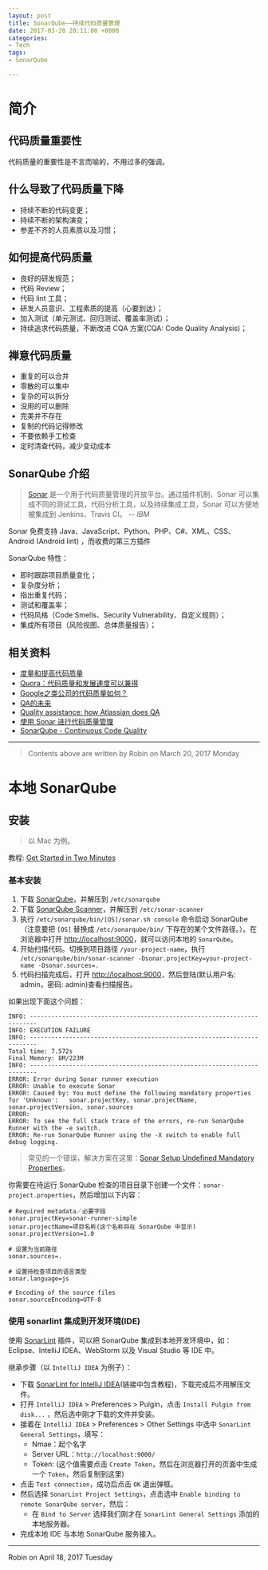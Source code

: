 ```yaml
---
layout: post
title: SonarQube——持续代码质量管理
date: 2017-03-20 20:11:00 +0800
categories:
- Tech
tags:
- SonarQube

---
```


# 简介

## 代码质量重要性

代码质量的重要性是不言而喻的，不用过多的强调。

## 什么导致了代码质量下降

- 持续不断的代码变更；
- 持续不断的架构演变；
- 参差不齐的人员素质以及习惯；

## 如何提高代码质量

- 良好的研发规范；
- 代码 Review；
- 代码 lint 工具；
- 研发人员意识、工程素质的提高（心要到达）；
- 加入测试（单元测试、回归测试、覆盖率测试）；
- 持续追求代码质量，不断改进 CQA 方案(CQA: Code Quality Analysis)；


## 禅意代码质量

- 重复的可以合并
- 零散的可以集中
- 复杂的可以拆分
- 没用的可以删除
- 完美并不存在
- 复制的代码记得修改
- 不要依赖手工检查
- 定时清查代码，减少变动成本

## SonarQube 介绍

> [Sonar](https://www.sonarqube.org/) 是一个用于代码质量管理的开放平台。通过插件机制，Sonar 可以集成不同的测试工具，代码分析工具，以及持续集成工具，Sonar 可以方便地被集成到 Jenkins、Travis CI。 -- *IBM*

Sonar 免费支持 Java、JavaScript、Python、PHP、C#、XML、CSS、Android (Android lint) ，而收费的第三方插件

SonarQube 特性：

- 即时跟踪项目质量变化；
- 复杂度分析；
- 指出重复代码；
- 测试和覆盖率；
- 代码风格（Code Smells、Security Vulnerability、自定义规则）；
- 集成所有项目（风险视图、总体质量报告）；


## 相关资料

- [度量和提高代码质量](http://www.infoq.com/cn/news/2016/01/measure-improve-code-quality)
- [Quora：代码质量和发展速度可以兼得](http://www.infoq.com/cn/news/2015/08/quora-qlint?utm_source=news_about_Code_Quality&utm_medium=link&utm_campaign=Code_Quality)
- [Google之类公司的代码质量如何？](http://blog.jobbole.com/74107/)
- [QA的未来](http://www.infoq.com/cn/news/2016/11/future-qa-atlassian?utm_source=news_about_Code_Quality&utm_medium=link&utm_campaign=Code_Quality)
- [Quality assistance: how Atlassian does QA](https://www.atlassian.com/inside-atlassian/qa)
- [使用 Sonar 进行代码质量管理](https://www.ibm.com/developerworks/cn/java/j-lo-sonar/)
- [SonarQube - Continuous Code Quality](https://www.sonarqube.org/) 

----

> Contents above are written by Robin on March 20, 2017 Monday

# 本地 SonarQube

## 安装

> 以 Mac 为例。

教程: [Get Started in Two Minutes](https://docs.sonarqube.org/display/SONAR/Get+Started+in+Two+Minutes)

### 基本安装

1. 下载 [SonarQube](http://www.sonarsource.org/downloads/)，并解压到 `/etc/sonarqube`
2. 下载 [SonarQube Scanner](https://docs.sonarqube.org/display/SCAN/Analyzing+with+SonarQube+Scanner)，并解压到 `/etc/sonar-scanner`
3. 执行 `/etc/sonarqube/bin/[OS]/sonar.sh console` 命令启动 SonarQube（注意要把 `[OS]` 替换成 `/etc/sonarqube/bin/` 下存在的某个文件路径。）。在浏览器中打开 [http://localhost:9000](http://localhost:9000)，就可以访问本地的 `SonarQube`。
4. 开始扫描代码。切换到项目路径 `/your-project-name`，执行 `/etc/sonarqube/bin/sonar-scanner -Dsonar.projectKey=your-project-name -Dsonar.sources=.`
5. 代码扫描完成后，打开 [http://localhost:9000](http://localhost:9000)，然后登陆(默认用户名: admin，密码: admin)查看扫描报告。

如果出现下面这个问题：

```
INFO: ------------------------------------------------------------------------
INFO: EXECUTION FAILURE
INFO: ------------------------------------------------------------------------
Total time: 7.572s
Final Memory: 8M/223M
INFO: ------------------------------------------------------------------------
ERROR: Error during Sonar runner execution
ERROR: Unable to execute Sonar
ERROR: Caused by: You must define the following mandatory properties for 'Unknown':   sonar.projectKey, sonar.projectName, sonar.projectVersion, sonar.sources
ERROR:
ERROR: To see the full stack trace of the errors, re-run SonarQube Runner with the -e switch.
ERROR: Re-run SonarQube Runner using the -X switch to enable full debug logging.
```

> 常见的一个错误，解决方案在这里：[Sonar Setup Undefined Mandatory Properties](http://stackoverflow.com/questions/21204350/sonar-setup-undefined-mandatory-properties)。

你需要在待运行 SonarQube 检查的项目目录下创建一个文件：`sonar-project.properties`，然后增加以下内容：

```
# Required metadata／必要字段
sonar.projectKey=sonar-runner-simple
sonar.projectName=项目名称(这个名称将在 SonarQube 中显示)
sonar.projectVersion=1.0

# 设置为当前路径
sonar.sources=.

# 设置待检查项目的语言类型
sonar.language=js

# Encoding of the source files
sonar.sourceEncoding=UTF-8
```


### 使用 sonarlint 集成到开发环境(IDE)

使用 [SonarLint](http://www.sonarlint.org/index.html) 插件，可以把 SonarQube 集成到本地开发环境中，如：Eclipse、IntelliJ IDEA、WebStorm 以及 Visual Studio 等 IDE 中。

继承步骤（以 `IntelliJ IDEA` 为例子）：

- 下载 [SonarLint for IntelliJ IDEA](http://www.sonarlint.org/intellij/index.html)(链接中包含教程)，下载完成后不用解压文件。
- 打开 `IntelliJ IDEA` > Preferences > Pulgin，点击 `Install Pulgin from disk...` ，然后选中刚才下载的文件并安装。
- 接着在 `IntelliJ IDEA` > Preferences > Other Settings 中选中 `SonarLint General Settings`，填写：
	- Nmae：起个名字
	- Server URL：`http://localhost:9000/`
	- Token: (这个值需要点击 `Create Token`，然后在浏览器打开的页面中生成一个 `Token`，然后复制到这里)
- 点击 `Test connection`，成功后点击 `OK` 退出弹框。
- 然后选择 `SonarLint Project Settings`，点击选中 `Enable binding to remote SonarQube server`，然后：
	- 在 `Bind to Server` 选择我们刚才在 `SonarLint General Settings` 添加的本地服务器。
- 完成本地 IDE 与本地 SonarQube 服务接入。

----

Robin on April 18, 2017 Tuesday
